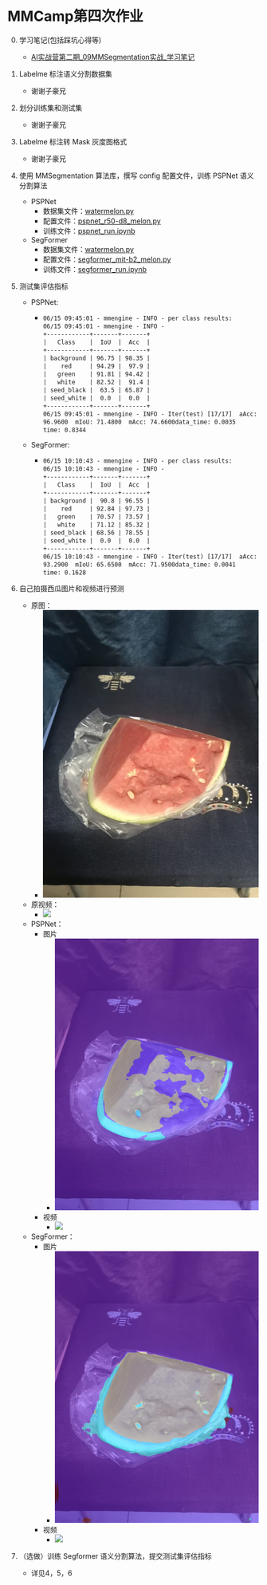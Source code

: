 # MMCamp第四次作业
0. 学习笔记(包括踩坑心得等)
   - [AI实战营第二期_09MMSegmentation实战_学习笔记](https://bbs.csdn.net/topics/615974399)
1. Labelme 标注语义分割数据集
   - 谢谢子豪兄
2. 划分训练集和测试集
   - 谢谢子豪兄
3. Labelme 标注转 Mask 灰度图格式
   - 谢谢子豪兄
4. 使用 MMSegmentation 算法库，撰写 config 配置文件，训练 PSPNet 语义分割算法
   - PSPNet
     - 数据集文件：[watermelon.py](./watermelon.py)
     - 配置文件：[pspnet_r50-d8_melon.py](./pspnet_r50-d8_melon.py)
     - 训练文件：[pspnet_run.ipynb](./pspnet_run.ipynb)
   - SegFormer
     - 数据集文件：[watermelon.py](./watermelon.py)
     - 配置文件：[segformer_mit-b2_melon.py](./segformer_mit-b2_melon.py)
     - 训练文件：[segformer_run.ipynb](./segformer_run.ipynb)
5. 测试集评估指标
   - PSPNet:
     - ```
       06/15 09:45:01 - mmengine - INFO - per class results:
       06/15 09:45:01 - mmengine - INFO - 
       +------------+-------+-------+
       |   Class    |  IoU  |  Acc  |
       +------------+-------+-------+
       | background | 96.75 | 98.35 |
       |    red     | 94.29 |  97.9 |
       |   green    | 91.81 | 94.42 |
       |   white    | 82.52 |  91.4 |
       | seed_black |  63.5 | 65.87 |
       | seed_white |  0.0  |  0.0  |
       +------------+-------+-------+
       06/15 09:45:01 - mmengine - INFO - Iter(test) [17/17]  aAcc: 96.9600  mIoU: 71.4800  mAcc: 74.6600data_time: 0.0035  time: 0.8344
       ```
   - SegFormer:
     - ```
       06/15 10:10:43 - mmengine - INFO - per class results:
       06/15 10:10:43 - mmengine - INFO - 
       +------------+-------+-------+
       |   Class    |  IoU  |  Acc  |
       +------------+-------+-------+
       | background |  90.8 | 96.55 |
       |    red     | 92.84 | 97.73 |
       |   green    | 70.57 | 73.57 |
       |   white    | 71.12 | 85.32 |
       | seed_black | 68.56 | 78.55 |
       | seed_white |  0.0  |  0.0  |
       +------------+-------+-------+
       06/15 10:10:43 - mmengine - INFO - Iter(test) [17/17]  aAcc: 93.2900  mIoU: 65.6500  mAcc: 71.9500data_time: 0.0041  time: 0.1628
       ```

6. 自己拍摄西瓜图片和视频进行预测
   - 原图：
     - ![](./src/melon.jpg)
   - 原视频：
     - ![](./src/melon.gif)
   - PSPNet：
     - 图片
       - ![](./src/pspnet_img.jpg)
     - 视频
       - ![](./src/pspnet_video.gif)
   - SegFormer：
     - 图片
       - ![](./src/segformer_img.jpg)
     - 视频
       - ![](./src/segformer_video.gif)
7. （选做）训练 Segformer 语义分割算法，提交测试集评估指标
   - 详见4，5，6